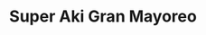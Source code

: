 ---
title: "Super Aki Gran Mayoreo"
url: /playa-del-carmen/super-aki-gran-mayoreo/
shop: Supermarkt
---